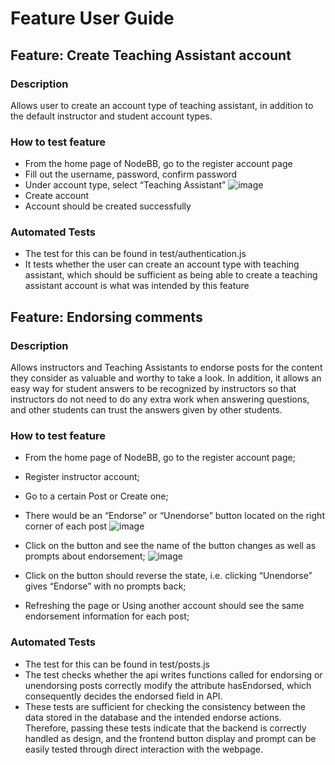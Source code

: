 # Feature User Guide

## Feature: Create Teaching Assistant account

### Description

Allows user to create an account type of teaching assistant, in addition to the default instructor and student account types.

### How to test feature

- From the home page of NodeBB, go to the register account page
- Fill out the username, password, confirm password
- Under account type, select “Teaching Assistant”
  ![image](https://user-images.githubusercontent.com/45646252/222327174-68440aa3-f5f5-43fd-aea5-5edf6c6c9292.png)
- Create account
- Account should be created successfully

### Automated Tests

- The test for this can be found in test/authentication.js
- It tests whether the user can create an account type with teaching assistant, which should be sufficient as being able to create a teaching assistant account is what was intended by this feature

## Feature: Endorsing comments

### Description

Allows instructors and Teaching Assistants to endorse posts for the content they consider as valuable and worthy to take a look. In addition, it allows an easy way for student answers to be recognized by instructors so that instructors do not need to do any extra work when answering questions, and other students can trust the answers given by other students.

### How to test feature

- From the home page of NodeBB, go to the register account page;
- Register instructor account;
- Go to a certain Post or Create one;
- There would be an “Endorse” or “Unendorse” button located on the right corner of each post
  ![image](https://i.imgur.com/kjsJYad.png)

- Click on the button and see the name of the button changes as well as prompts about endorsement;
  ![image](https://i.imgur.com/zxa9FDO.png)

- Click on the button should reverse the state, i.e. clicking “Unendorse” gives “Endorse” with no prompts back;
- Refreshing the page or Using another account should see the same endorsement information for each post;

### Automated Tests

- The test for this can be found in test/posts.js
- The test checks whether the api writes functions called for endorsing or unendorsing posts correctly modify the attribute hasEndorsed, which consequently decides the endorsed field in API.
- These tests are sufficient for checking the consistency between the data stored in the database and the intended endorse actions. Therefore, passing these tests indicate that the backend is correctly handled as design, and the frontend button display and prompt can be easily tested through direct interaction with the webpage.
